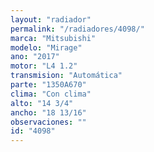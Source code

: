 ```yaml
---
layout: "radiador"
permalink: "/radiadores/4098/"
marca: "Mitsubishi"
modelo: "Mirage"
ano: "2017"
motor: "L4 1.2"
transmision: "Automática"
parte: "1350A670"
clima: "Con clima"
alto: "14 3/4"
ancho: "18 13/16"
observaciones: ""
id: "4098"
---
```


